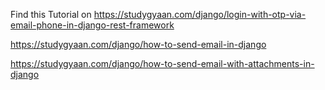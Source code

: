 Find this Tutorial on https://studygyaan.com/django/login-with-otp-via-email-phone-in-django-rest-framework

https://studygyaan.com/django/how-to-send-email-in-django

https://studygyaan.com/django/how-to-send-email-with-attachments-in-django
